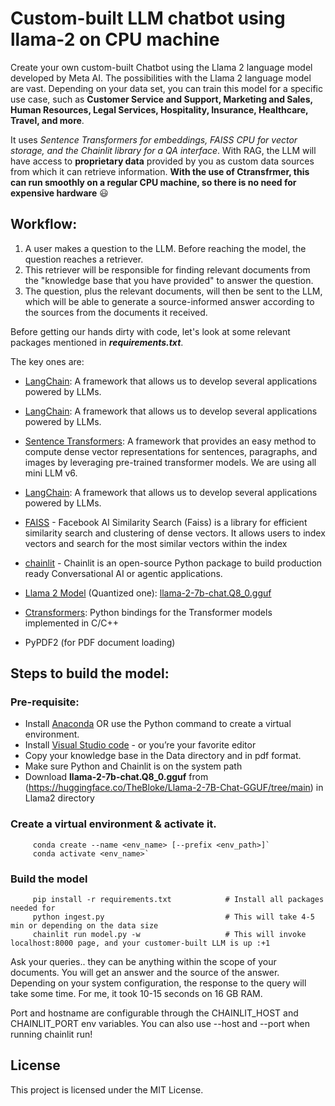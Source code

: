 # Custom-built LLM chatbot using llama-2 on CPU machine
Create your own custom-built Chatbot using the Llama 2 language model developed by Meta AI.
The possibilities with the Llama 2 language model are vast. Depending on your data set, you can train this model for a specific use case, such as **Customer Service and Support, Marketing and Sales, Human Resources, Legal Services, Hospitality, Insurance, Healthcare, Travel, and more**. 

It uses _Sentence Transformers for embeddings, FAISS CPU for vector storage, and the Chainlit library for a QA interface_. With RAG, the LLM will have access to **proprietary data** provided by you as custom data sources from which it can retrieve information. 
**With the use of Ctransfrmer, this can run smoothly on a regular CPU machine, so there is no need for expensive hardware** :smiley:

## Workflow:

1. A user makes a question to the LLM. Before reaching the model, the question reaches a retriever. 
2. This retriever will be responsible for finding relevant documents from the "knowledge base that you have provided" to answer the question. 
3. The question, plus the relevant documents, will then be sent to the LLM, which will be able to generate a source-informed answer according to the sources from the documents it received.

Before getting our hands dirty with code, let's look at some relevant packages mentioned in ***requirements.txt***. 

The key ones are:

* [LangChain](https://www.langchain.com/): A framework that allows us to develop several applications powered by LLMs.
  
* [LangChain](https://www.langchain.com/): A framework that allows us to develop several applications powered by LLMs.
  
* [Sentence Transformers](https://pypi.org/project/sentence-transformers/): A framework that provides an easy method to compute dense vector representations for sentences, paragraphs, and images by leveraging pre-trained transformer models. We are using all mini LLM v6.
  
* [LangChain](https://www.langchain.com/): A framework that allows us to develop several applications powered by LLMs.
  
* [FAISS](https://python.langchain.com/docs/integrations/vectorstores/faiss/) - Facebook AI Similarity Search (Faiss) is a library for efficient similarity search and clustering of dense vectors. It allows users to index vectors and search for the most similar vectors within the index
  
* [chainlit](https://docs.chainlit.io/get-started/overview) - Chainlit is an open-source Python package to build production ready Conversational AI or agentic applications.
  
* [Llama 2 Model](https://huggingface.co/meta-llama) (Quantized one): [llama-2-7b-chat.Q8_0.gguf](https://huggingface.co/TheBloke/Llama-2-7B-Chat-GGUF/blob/main/llama-2-7b-chat.Q8_0.gguf)

* [Ctransformers](https://github.com/marella/ctransformers): Python bindings for the Transformer models implemented in C/C++

* PyPDF2 (for PDF document loading)

## Steps to build the model:

### Pre-requisite: 

- Install [Anaconda](https://docs.anaconda.com/free/anaconda/install/) OR use the Python command to create a virtual environment.
- Install [Visual Studio code](https://code.visualstudio.com/download) - or you’re your favorite editor
- Copy your knowledge base in the Data directory and in pdf format.
- Make sure Python and Chainlit is on the system path
- Download **llama-2-7b-chat.Q8_0.gguf** from (https://huggingface.co/TheBloke/Llama-2-7B-Chat-GGUF/tree/main) in Llama2 directory
	
### Create a virtual environment & activate it.
```
	 conda create --name <env_name> [--prefix <env_path>]`
	 conda activate <env_name>`
```
### Build the model
```
	 pip install -r requirements.txt            # Install all packages needed for
	 python ingest.py                           # This will take 4-5 min or depending on the data size
	 chainlit run model.py -w                   # This will invoke localhost:8000 page, and your customer-built LLM is up :+1
```
Ask your queries.. they can be anything within the scope of your documents. You will get an answer and the source of the answer. Depending on your system configuration, the response to the query will take some time. For me, it took 10-15 seconds on 16 GB RAM.

Port and hostname are configurable through the CHAINLIT_HOST and CHAINLIT_PORT env variables. You can also use --host and --port when running chainlit run!

## License
This project is licensed under the MIT License.
